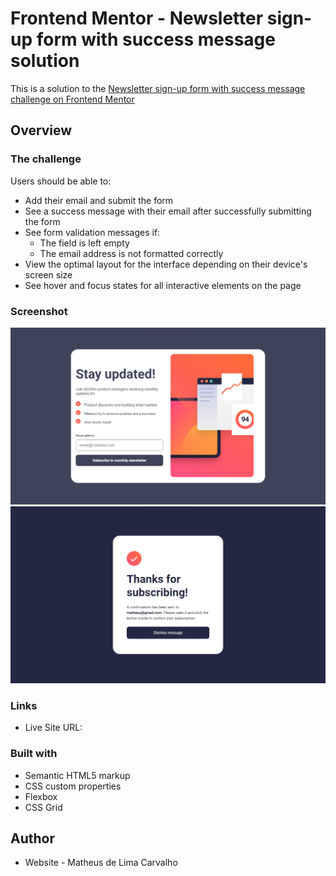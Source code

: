 # Frontend Mentor - Newsletter sign-up form with success message solution

This is a solution to the [Newsletter sign-up form with success message challenge on Frontend Mentor](https://www.frontendmentor.io/challenges/newsletter-signup-form-with-success-message-3FC1AZbNrv)

## Overview

### The challenge

Users should be able to:

- Add their email and submit the form
- See a success message with their email after successfully submitting the form
- See form validation messages if:
  - The field is left empty
  - The email address is not formatted correctly
- View the optimal layout for the interface depending on their device's screen size
- See hover and focus states for all interactive elements on the page

### Screenshot

![](images/prints/newslleter-sign-up.jpg)
![](images/prints/newslleter-success.jpg)

### Links
- Live Site URL: [](https://luckycarvalho.github.io/newslleter/)

### Built with

- Semantic HTML5 markup
- CSS custom properties
- Flexbox
- CSS Grid

## Author

- Website - Matheus de Lima Carvalho
